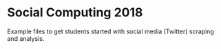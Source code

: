 # Social Computing 2018

Example files to get students started with social media (Twitter) scraping and analysis.
